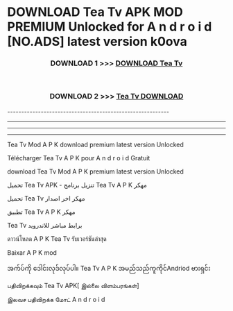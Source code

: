 # DOWNLOAD Tea Tv  APK MOD PREMIUM Unlocked for A n d r o i d [NO.ADS] latest version k0ova 



<div align="center">

<h3>DOWNLOAD 1 >>> <a href="https://getmod2.web.app/?judul=Tea Tv ">DOWNLOAD Tea Tv </a></h3><br>

<h3>DOWNLOAD 2 >>> <a href="https://getmod2.web.app/?judul=Tea Tv ">Tea Tv  DOWNLOAD </a></h3>

</div>
----------------------------------------------------------

----------------------------------------------------------

----------------------------------------------------------

----------------------------------------------------------

Tea Tv  Mod A P K download premium latest version Unlocked

Télécharger Tea Tv  A P K pour A n d r o i d Gratuit

download Tea Tv  Mod A P K premium latest version Unlocked

تحميل Tea Tv  APK - تنزيل برنامج Tea Tv  A P K مهكر

تحميل Tea Tv  مهكر اخر اصدار

تطبيق Tea Tv  A P K مهكر

Tea Tv  برابط مباشر للاندرويد

ดาวน์โหลด A P K Tea Tv  รับเวอร์ชันล่าสุด

Baixar A P K mod

အက်ပ်ကို ဒေါင်းလုဒ်လုပ်ပါ။ Tea Tv  A P K အမည်သည်ကူကိုင်Andriod ဗားရှင်း

பதிவிறக்கவும் Tea Tv  APK[ இல்லை விளம்பரங்கள்] 
 
இலவச பதிவிறக்க மோட் A n d r o i d



